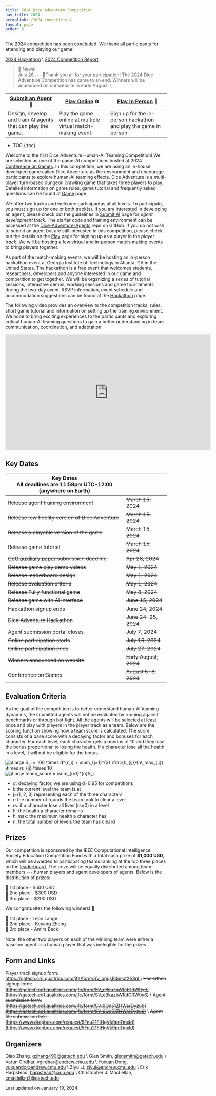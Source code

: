 ```yaml
---
title: 2024 Dice Adventure Competition
nav_title: 2024
permalink: /2024_competition/
layout: page
order: 5
---
```


The 2024 competition has been concluded. We thank all participants for attending and playing our game!

[2024 Hackathon](hackathon.markdown) \\
[2024 Competition Report](https://drive.google.com/file/d/15CsFjjArwBT6RsKYwW_ueI5S73PHRWU9/view?usp=sharing)

> 📢 News! <br>
> July 28 --- 🙏Thank you all for your participation! The 2024 Dice Adventure Competition has came to an end. Winners will be announced on our website in early August. \\
<!-- > Join us on [Slack](https://join.slack.com/t/dice-adventure/shared_invite/zt-2ia9cgtkn-VAKxgzLBYlS9tzKWmE8ePA) channel for most up-to-date information. \\ -->
<!-- > ~~Daily virtual match making session available at **8am - 10am EST, 12pm-2pm EST, 8pm - 10pm EST** from **July 16, 2024** to **July 27, 2024**. [Sign up](https://gatech.co1.qualtrics.com/jfe/form/SV_bqqsRdimotXh8nI) to [compete](https://cmu-tact.itch.io/dice-adventure)!~~ \\
> ~~June 25 --- Agent submission deadline has been extended to July 7.~~ \\
> ~~May 8 --- Dice Adventure is online! See [Game](/game) for more details.~~ \\
> ~~May 1 --- The agent submission portal is open! See [Submission](submission.markdown) for details.~~ -->


|[Submit an Agent](/submission/) 🤖       |[Play Online](/play/) 🌐         |[Play In Person](/hackathon/) 🎲       |
|----------------------|---------------------|----------------------|
|Design, develop and train AI agents that can play the game.                |Play the game online at multiple virtual match-making event.                 |Sign up for the in-person hackathon and play the game in person.                  |



* TOC
{:toc}



Welcome to the first Dice Adventure Human-AI Teaming Competition! We are selected as one of the game-AI competitions hosted at 2024 [Conference on Games](https://2024.ieee-cog.org/). In this competition, we are using an in-house developed game called Dice Adventure as the environment and encourage participants to explore human-AI teaming effects. Dice Adventure is a multi-player turn-based dungeon crawling game that takes three players to play. Detailed information on game rules, game tutorial and frequently asked questions can be found at [Game](game.markdown) page.

We offer two tracks and welcome participantas at all levels. To participate, you must sign up for one or both track(s). If you are interested in developing an agent, please check out the guidelines in [Submit AI](submission.markdown) page for *agent development track*. The starter code and training environment can be accessed at the [Dice-Adventure-Agents](https://github.com/STRONG-TACT/Dice-Adventure-Agents) repo on GitHub. If you do not wish to submit an agent but are still interested in this competition, please check out the details on the [Play](/play/) page for signing up as a player in the *player track*. We will be hosting a few virtual and in-person match-making events to bring players together.

As part of the match-making events, we will be hosting an in-person hackathon event at Georgia Institute of Technology in Atlanta, GA in the United States. The hackathon is a free event that welcomes students, researchers, developers and anyone interested in our game and competition to get together. We will be organizing a series of tutorial sessions, interactive demos, working sessions and game tournaments during the two-day event. RSVP information, event schedule and accommodation suggestions can be found at the [Hackathon](/hackathon/) page.

The following video provides an overview to the competition tracks, rules, short game tutorial and information on setting up the training environment. We hope to bring exciting experiences to the participants and exploring critical human-AI teaming questions to gain a better understanding in team communication, coordination, and adaptation.

<!-- TODO
- hackathon info
- scoring function -->


<iframe width="640" height="360" src="https://www.youtube.com/embed/cvV_hTAYgy4?si=qu2tJ5bUwP8vhw-x" title="YouTube video player" frameborder="0" allow="accelerometer; autoplay; clipboard-write; encrypted-media; gyroscope; picture-in-picture; web-share" referrerpolicy="strict-origin-when-cross-origin" allowfullscreen></iframe>

<!-- [![Watch the video](/files/timeline.png)](https://www.youtube.com/watch?v=cvV_hTAYgy4) -->
<!-- https://www.dropbox.com/request/5Fnu21FIHgVk9pnTmxId -->


## Key Dates

| Key Dates<br/>All deadlines are 11:59pm UTC-12:00 (anywhere on Earth) |                     |
|---------------------------------------------------|---------------------|
|~~Release agent training environment~~                 |~~March 15, 2024~~       |
|~~Release low fidelity version of Dice Adventure~~     |~~March 15, 2024~~       |
|~~Release a playable version of the game~~             |~~March 15, 2024~~       |
|~~Release game tutorial~~                              |~~March 15, 2024~~       |
|~~[CoG auxiliary paper](https://2024.ieee-cog.org/call-proposals/#cfp) submission deadline~~                |~~Apr 28, 2024~~             |
|~~Release game play demo videos~~                      |~~May 1, 2024~~          |
|~~Release leaderboard design~~                         |~~May 1, 2024~~          |
|~~Release evaluation criteria~~                        |~~May 1, 2024~~          |
|~~Release Fully functional game~~                      |~~May 8, 2024~~          |
|~~Release game with AI interface~~                     |~~June 15, 2024~~        |
|~~Hackathon signup ends~~                              |~~June 24, 2024~~        |
|~~Dice Adventure Hackathon~~                           |~~June 24-25, 2024~~     |
|~~Agent submission portal closes~~                     |~~July 7, 2024~~         |
|~~Online participation starts~~                        |~~July 16, 2024~~        |
|~~Online participation ends~~                          |~~July 27, 2024~~        |
|~~Winners announced on website~~                       |~~Early August, 2024~~   |
|~~Conference on Games~~                                |~~August 5-8, 2024~~     |


## Evaluation Criteria

As the goal of the competition is to better understand human-AI teaming dynamics, the submitted agents will not be evaluated by running against benchmarks or through bot fight. All the agents will be selected at least once and play with players in the player track as a team. Below are the scoring function showing how a team score is calculated. The score consists of a base score with a decaying factor and bonuses for each character. For each level, each character gets a bonous of 10 and they lose the bonus proportional to losing the health. If a character lose all the health in a level, it will not be eligible for the bonus.

<img src="https://latex.codecogs.com/svg.latex?\Large&space;S_i = 100 \times d^{r_i} + \sum_{j=1}^{3} \frac{h_{ij}}{h\_max_{ij}} \times rs_{ij} \times 10" title="\Large S_i = 100 \times d^{r_i} + \sum_{j=1}^{3} \frac{h_{ij}}{h\_max_{ij}} \times rs_{ij} \times 10"/>

<img src="https://latex.codecogs.com/svg.latex?\Large&space;team\_score = \sum_{i=1}^{n}S_i" title="\Large team\_score = \sum_{i=1}^{n}S_i"/>

- d: decaying factor, we are using d=0.95 for competitions
- i: the current level the team is at
- j=(1, 2, 3) representing each of the three characters
- r: the number of rounds the team took to clear a level
- rs: if a character lose all lives (rs=0) in a level 
- h: the health a character remains
- h_max: the maximum health a character has
- n: the total number of levels the team has cleard


## Prizes

Our competition is sponsored by the IEEE Computational Intelligence Society Education Competition Fund with a total cash prize of **$1,000 USD**, which will be awarded to participating teams ranking at the top three places on the [leaderboard](leaderboard.markdown). The prize will be equally distributed among team members --- human players and agent developers of agents. Below is the distribution of prizes:

🥇 1st place - $500 USD<br>
🥈 2nd place - $300 USD<br>
🥉 3rd place - $200 USD<br>

We congratualtes the following winners! 🎉

🥇 1st place - Leon Lange<br>
🥈 2nd place - Keyang Zheng<br>
🥉 3rd place - Amira Beck<br>

Note: the other two players on each of the winning team were either a baseline agent or a human player that was inelegible for the prizes.



## Form and Links

Player track signup form: [https://gatech.co1.qualtrics.com/jfe/form/SV_bqqsRdimotXh8nI
](https://gatech.co1.qualtrics.com/jfe/form/SV_bqqsRdimotXh8nI
)\\
~~Hackathon signup form:[https://gatech.co1.qualtrics.com/jfe/form/SV_cBkazbWRdGRW9y6](https://gatech.co1.qualtrics.com/jfe/form/SV_cBkazbWRdGRW9y6)~~ \\
~~Agent submission form: [https://gatech.co1.qualtrics.com/jfe/form/SV_6Qd51ZHWarDyzu6](https://gatech.co1.qualtrics.com/jfe/form/SV_6Qd51ZHWarDyzu6)~~ \\
~~Agent file submission link: [https://www.dropbox.com/request/5Fnu21FIHgVk9pnTmxId](https://www.dropbox.com/request/5Fnu21FIHgVk9pnTmxId)~~


## Organizers
Qiao Zhang, [qzhang490@gatech.edu](qzhang490@gatech.edu) \\
Glen Smith, [glensmith@gatech.edu](glensmith@gatech.edu) \\
Varun Girdhar, [vgirdhar@andrew.cmu.edu](vgirdhar@andrew.cmu.edu) \\
Yuxuan Dong, [yuxuando@andrew.cmu.edu](yuxuando@andrew.cmu.edu) \\
Ziyu Li, [ziyul@andrew.cmu.edu](ziyul@andrew.cmu.edu) \\
Erik Harpstead, [harpstead@cmu.edu](harpstead@cmu.edu) \\
Christopher J. MacLellan, [cmaclellan3@gatech.edu](cmaclellan3@gatech.edu)

Last updated on January 19, 2024.

<!-- Dice Adventure is a multi-player, turn-based, dungeon crawling adventure game developed at Carnegie Mellon University. This is the first time for us to host the Dice Adventure Human-AI teaming competition. There are two tracks of the competition - (1) participants can submit their agents to the agent track;  (2) participants can play with other players and submitted agents in the player track. Agents submitted to the agent track will play with players in the player track and be evaluated on the team score they achieved after running multiple levels of games. Winners will be declared based on overall teaming performance. We hope to bring exciting experiences to the participants as well as exploring critical human-AI teaming questions and gain a better understanding in team communication, coordination and adaptation. An introduction of the competition can be found in [this video](https://www.youtube.com/watch?v=cvV_hTAYgy4). -->
